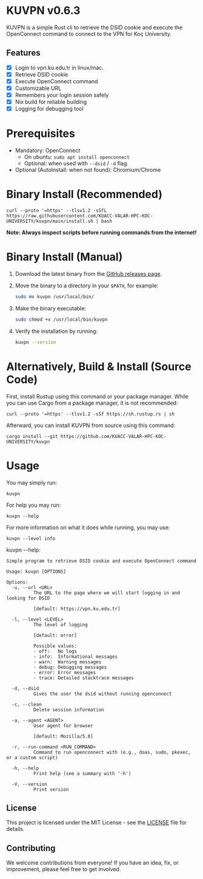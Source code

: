# KUVPN v0.6.3

KUVPN is a simple Rust cli to retrieve the DSID cookie and execute the OpenConnect command to connect to the VPN for Koç University.

## Features

- [x] Login to vpn.ku.edu.tr in linux/mac.
- [x] Retrieve DSID cookie
- [x] Execute OpenConnect command
- [x] Customizable URL
- [x] Remembers your login session safely
- [x] Nix build for reliable building
- [x] Logging for debugging tool

# Prerequisites
- Mandatory: OpenConnect
   - On ubuntu: `sudo apt install openconnect`
   - Optional: when used with `--dsid` / `-d` flag. 
- Optional (AutoInstall: when not found): Chromium/Chrome

# Binary Install (Recommended)

```
curl --proto '=https' --tlsv1.2 -sSfL https://raw.githubusercontent.com/KUACC-VALAR-HPC-KOC-UNIVERSITY/kuvpn/main/install.sh | bash
```

__Note: Always inspect scripts before running commands from the internet!__

# Binary Install (Manual)

1. Download the latest binary from the [GitHub releases page](https://github.com/KUACC-VALAR-HPC-KOC-UNIVERSITY/kuvpn/releases).
   

2. Move the binary to a directory in your `$PATH`, for example:

   ```bash
   sudo mv kuvpn /usr/local/bin/
   ```

3. Make the binary executable:

   ```bash
   sudo chmod +x /usr/local/bin/kuvpn
   ```

4. Verify the installation by running:

   ```bash
   kuvpn --version
   ```

# Alternatively, Build & Install (Source Code)

First, install Rustup using this command or your package manager. While you can use Cargo from a package manager, it is not recommended:
```
curl --proto '=https' --tlsv1.2 -sSf https://sh.rustup.rs | sh
```

Afterward, you can install KUVPN from source using this command:
```
cargo install --git https://github.com/KUACC-VALAR-HPC-KOC-UNIVERSITY/kuvpn
```

# Usage

You may simply run: 
```
kuvpn
```

For help you may run:
```
kuvpn --help
```

For more information on what it does while running, you may use:
```
kuvpn --level info
```

kuvpn --help:
```
Simple program to retrieve DSID cookie and execute OpenConnect command

Usage: kuvpn [OPTIONS]

Options:
  -u, --url <URL>
          The URL to the page where we will start logging in and looking for DSID
          
          [default: https://vpn.ku.edu.tr]

  -l, --level <LEVEL>
          The level of logging
          
          [default: error]

          Possible values:
          - off:   No logs
          - info:  Informational messages
          - warn:  Warning messages
          - debug: Debugging messages
          - error: Error messages
          - trace: Detailed stacktrace messages

  -d, --dsid
          Gives the user the dsid without running openconnect

  -c, --clean
          Delete session information

  -a, --agent <AGENT>
          User agent for browser
          
          [default: Mozilla/5.0]

  -r, --run-command <RUN_COMMAND>
          Command to run openconnect with (e.g., doas, sudo, pkexec, or a custom script)

  -h, --help
          Print help (see a summary with '-h')

  -V, --version
          Print version
```

## License

This project is licensed under the MIT License - see the [LICENSE](LICENSE) file for details.


## Contributing

We welcome contributions from everyone! If you have an idea, fix, or improvement, please feel free to get involved.
